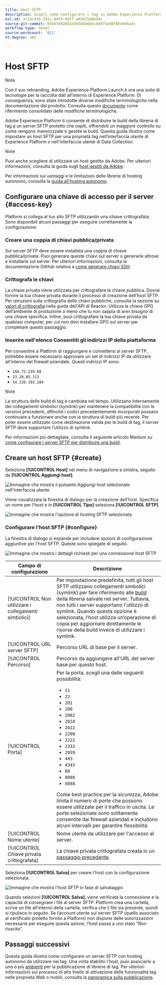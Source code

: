 ```yaml
---
title: Host SFTP
description: Scopri come configurare i tag in Adobe Experience Platform per distribuire le build della libreria a un server SFTP protetto e con hosting autonomo.
exl-id: 3c1dc43b-291c-4df4-94f7-a03b25dbb44c
source-git-commit: 85bd78928b1b503bbb6bbc44075ed0f66e046a4c
workflow-type: tm+mt
source-wordcount: '811'
ht-degree: 38%

---
```


# Host SFTP

>[!NOTE]
>
>Con il suo rebranding, Adobe Experience Platform Launch è ora una suite di tecnologie per la raccolta dati all’interno di Experience Platform. Di conseguenza, sono state introdotte diverse modifiche terminologiche nella documentazione del prodotto. Consulta questo [documento](../../../term-updates.md) come riferimento consolidato delle modifiche terminologiche.

Adobe Experience Platform ti consente di distribuire le build della libreria di tag a un server SFTP protetto che ospiti, offrendoti un maggiore controllo su come vengono memorizzate e gestite le build. Questa guida illustra come impostare un host SFTP per una proprietà tag nell’interfaccia utente di Experience Platform o nell’interfaccia utente di Data Collection.

>[!NOTE]
>
>Puoi anche scegliere di utilizzare un host gestito da Adobe. Per ulteriori informazioni, consulta la guida sugli [host gestiti da Adobe](./managed-by-adobe-host.md).
>
>Per informazioni sui vantaggi e le limitazioni delle librerie di hosting autonomo, consulta la [guida all&#39;hosting autonomo](./self-hosting-libraries.md).

## Configurare una chiave di accesso per il server {#access-key}

Platform si collega al tuo sito SFTP utilizzando una chiave crittografata. Sono disponibili alcuni passaggi per eseguire correttamente la configurazione:

### Creare una coppia di chiavi pubblica/privata

Sul server SFTP deve essere installata una coppia di chiave pubblica/privata. Puoi generare queste chiavi sul server o generarle altrove e installarle sul server. Per ulteriori informazioni, consulta la documentazione GitHub relativa a [come generare chiavi SSH](https://help.github.com/articles/generating-a-new-ssh-key-and-adding-it-to-the-ssh-agent/#generating-a-new-ssh-key).

### Crittografa le chiavi

La chiave privata viene utilizzata per crittografare la chiave pubblica. Dovrai fornire la tua chiave privata durante il processo di creazione dell’host SFTP. Per istruzioni sulla crittografia delle chiavi pubbliche, consulta la sezione su [valori di crittografia](../../../api/guides/encrypting-values.md) nella guida dell&#39;API di Reactor. Utilizza la chiave GPG dell’ambiente di produzione a meno che tu non sappia di aver bisogno di una chiave specifica. Infine, puoi crittografare la tua chiave privata da qualsiasi computer, per cui non devi installare GPG sul server per completare questo passaggio.

### Inserire nell&#39;elenco Consentiti gli indirizzi IP della piattaforma

Per consentire a Platform di raggiungere e connettersi al server SFTP, potrebbe essere necessario approvare un set di indirizzi IP da utilizzare all’interno del firewall aziendale. Questi indirizzi IP sono:

* `184.72.239.68`
* `23.20.85.113`
* `54.226.193.184`

>[!NOTE]
>
>La struttura delle build di tag è cambiata nel tempo. Utilizzano internamente dei collegamenti simbolici (symlink) per mantenere la compatibilità con le versioni precedenti, affinché i codici precedentemente incorporati possano continuare a funzionare anche con la struttura di build più recente. Per poter essere utilizzato come destinazione valida per le build di tag, il server SFTP deve supportare l’utilizzo di symlink.

Per informazioni più dettagliate, consulta il seguente articolo Medium su [come configurare i server SFTP per distribuire una build](https://medium.com/launch-by-adobe/configuring-an-sftp-server-for-use-with-adobe-launch-bc626027e5a6).

## Creare un host SFTP {#create}

Seleziona **[!UICONTROL Host]** nel menu di navigazione a sinistra, seguito da **[!UICONTROL Aggiungi host]**.

![Immagine che mostra il pulsante Aggiungi host selezionato nell&#39;interfaccia utente](../../../images/ui/publishing/sftp-hosts/add-host-button.png)

Viene visualizzata la finestra di dialogo per la creazione dell’host. Specifica un nome per l&#39;host e in **[!UICONTROL Tipo]** seleziona **[!UICONTROL SFTP]**.

![Immagine che mostra l&#39;opzione di hosting SFTP selezionata](../../../images/ui/publishing/sftp-hosts/select-sftp.png)

### Configurare l’host SFTP {#configure}

La finestra di dialogo si espande per includere opzioni di configurazione aggiuntive per l’host SFTP. Queste sono spiegate di seguito.

![Immagine che mostra i dettagli richiesti per una connessione host SFTP](../../../images/ui/publishing/sftp-hosts/host-details.png)

| Campo di configurazione | Descrizione |
| --- | --- |
| [!UICONTROL Non utilizzare i collegamenti simbolici] | Per impostazione predefinita, tutti gli host SFTP utilizzano collegamenti simbolici (symlink) per fare riferimento alle [build](../builds.md) della libreria salvate nel server. Tuttavia, non tutti i server supportano l&#39;utilizzo di symlink. Quando questa opzione è selezionata, l’host utilizza un’operazione di copia per aggiornare direttamente le risorse della build invece di utilizzare i symlink. |
| [!UICONTROL URL server SFTP] | Percorso URL di base per il server. |
| [!UICONTROL Percorso] | Percorso da aggiungere all&#39;URL del server base per questo host. |
| [!UICONTROL Porta] | Per la porta, scegli una delle seguenti possibilità:<ul><li>`21`</li><li>`22`</li><li>`201`</li><li>`200`</li><li>`2002`</li><li>`2018`</li><li>`2022`</li><li>`2200`</li><li>`2222`</li><li>`2333`</li><li>`2939`</li><li>`443`</li><li>`4343`</li><li>`80`</li><li>`8080`</li><li>`8888`</li></ul>Come best practice per la sicurezza, Adobe limita il numero di porte che possono essere utilizzate per il traffico in uscita. Le porte selezionate sono solitamente consentite dai firewall aziendali e includono alcuni intervalli per garantire flessibilità. |
| [!UICONTROL Nome utente] | Nome utente da utilizzare per l&#39;accesso al server. |
| [!UICONTROL Chiave privata crittografata] | La chiave privata crittografata creata in un [passaggio precedente](#access-key). |

Seleziona **[!UICONTROL Salva]** per creare l&#39;host con la configurazione selezionata.

![Immagine che mostra l&#39;host SFTP in fase di salvataggio](../../../images/ui/publishing/sftp-hosts/save-host.png)

Quando selezioni **[!UICONTROL Salva]**, viene verificata la connessione e la capacità di consegnare i file al server SFTP. Platform crea una cartella, scrive un file all’interno della cartella, verifica che il file sia presente, quindi si ripulisce in seguito. Se l’account utente sul server SFTP (quello associato al certificato protetto fornito a Platform) non dispone delle autorizzazioni necessarie per eseguire questa azione, l’host passa a uno stato &quot;Non riuscito&quot;.

## Passaggi successivi

Questa guida illustra come configurare un server SFTP con hosting autonomo da utilizzare nei tag. Una volta stabilito l&#39;host, puoi associarlo a uno o più [ambienti](../environments.md) per la pubblicazione di librerie di tag. Per ulteriori informazioni sul processo di alto livello di attivazione delle funzionalità tag nelle proprietà Web o mobili, consulta la [panoramica sulla pubblicazione](../overview.md).
